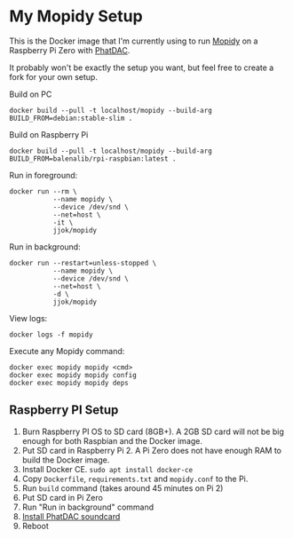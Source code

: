 My Mopidy Setup
===============

This is the Docker image that I'm currently using to run [Mopidy](https://www.mopidy.com/) on a Raspberry Pi Zero with
[PhatDAC](https://shop.pimoroni.com/products/phat-dac).

It probably won't be exactly the setup you want, but feel free to create a fork for your own setup.

Build on PC

    docker build --pull -t localhost/mopidy --build-arg BUILD_FROM=debian:stable-slim .

Build on Raspberry Pi

    docker build --pull -t localhost/mopidy --build-arg BUILD_FROM=balenalib/rpi-raspbian:latest .

Run in foreground:

    docker run --rm \
               --name mopidy \
               --device /dev/snd \
               --net=host \
               -it \
               jjok/mopidy

Run in background:

    docker run --restart=unless-stopped \
               --name mopidy \
               --device /dev/snd \
               --net=host \
               -d \
               jjok/mopidy

View logs:

    docker logs -f mopidy

Execute any Mopidy command:

    docker exec mopidy mopidy <cmd>
    docker exec mopidy mopidy config
    docker exec mopidy mopidy deps


Raspberry PI Setup
------------------

1. Burn Raspberry PI OS to SD card (8GB+).
   A 2GB SD card will not be big enough for both Raspbian and the Docker image.
2. Put SD card in Raspberry Pi 2.
   A Pi Zero does not have enough RAM to build the Docker image.
3. Install Docker CE. `sudo apt install docker-ce`
4. Copy `Dockerfile`, `requirements.txt` and `mopidy.conf` to the Pi.
5. Run `build` command (takes around 45 minutes on Pi 2)
6. Put SD card in Pi Zero
7. Run "Run in background" command
8. [Install PhatDAC soundcard](https://learn.pimoroni.com/tutorial/phat/raspberry-pi-phat-dac-install)
9. Reboot
